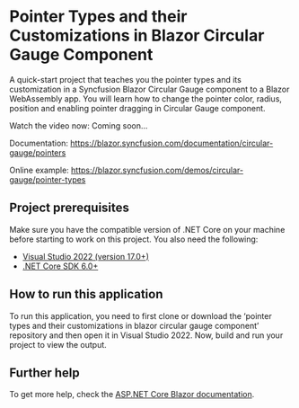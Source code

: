 # Pointer Types and their Customizations in Blazor Circular Gauge Component

A quick-start project that teaches you the pointer types and its customization in a Syncfusion Blazor Circular Gauge component to a Blazor WebAssembly app. You will learn how to change the pointer color, radius, position and enabling pointer dragging in Circular Gauge component.

Watch the video now: Coming soon...

Documentation: https://blazor.syncfusion.com/documentation/circular-gauge/pointers

Online example: https://blazor.syncfusion.com/demos/circular-gauge/pointer-types   

## Project prerequisites
Make sure you have the compatible version of .NET Core on your machine before starting to work on this project. You also need the following:
* [Visual Studio 2022 (version 17.0+)]( https://visualstudio.microsoft.com/downloads)
* [.NET Core SDK 6.0+](https://dotnet.microsoft.com/download/dotnet-core/6.0)

## How to run this application
To run this application, you need to first clone or download the ‘pointer types and their customizations in blazor circular gauge component’ repository and then open it in Visual Studio 2022. Now, build and run your project to view the output.

## Further help

To get more help, check the [ASP.NET Core Blazor documentation](https://docs.microsoft.com/en-us/aspnet/core/blazor).
